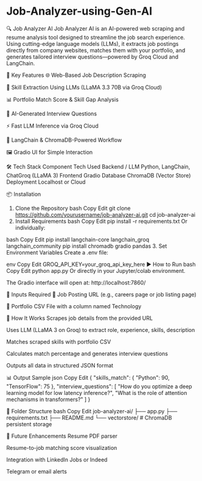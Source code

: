 # Job-Analyzer-using-Gen-AI
🔍 Job Analyzer AI
Job Analyzer AI is an AI-powered web scraping and resume analysis tool designed to streamline the job search experience. Using cutting-edge language models (LLMs), it extracts job postings directly from company websites, matches them with your portfolio, and generates tailored interview questions—powered by Groq Cloud and LangChain.

📌 Key Features
🌐 Web-Based Job Description Scraping

🧠 Skill Extraction Using LLMs (LLaMA 3.3 70B via Groq Cloud)

📊 Portfolio Match Score & Skill Gap Analysis

💬 AI-Generated Interview Questions

⚡ Fast LLM Inference via Groq Cloud

🧱 LangChain & ChromaDB-Powered Workflow

🖼️ Gradio UI for Simple Interaction

🛠️ Tech Stack
Component	Tech Used
Backend / LLM	Python, LangChain, ChatGroq (LLaMA 3)
Frontend	Gradio
Database	ChromaDB (Vector Store)
Deployment	Localhost or Cloud

📦 Installation
1. Clone the Repository
bash
Copy
Edit
git clone https://github.com/yourusername/job-analyzer-ai.git
cd job-analyzer-ai
2. Install Requirements
bash
Copy
Edit
pip install -r requirements.txt
Or individually:

bash
Copy
Edit
pip install langchain-core langchain_groq langchain_community
pip install chromadb gradio pandas
3. Set Environment Variables
Create a .env file:

env
Copy
Edit
GROQ_API_KEY=your_groq_api_key_here
▶️ How to Run
bash
Copy
Edit
python app.py
Or directly in your Jupyter/colab environment.

The Gradio interface will open at:
http://localhost:7860/

📁 Inputs Required
🔗 Job Posting URL (e.g., careers page or job listing page)

📄 Portfolio CSV File with a column named Technology

🧠 How It Works
Scrapes job details from the provided URL

Uses LLM (LLaMA 3 on Groq) to extract role, experience, skills, description

Matches scraped skills with portfolio CSV

Calculates match percentage and generates interview questions

Outputs all data in structured JSON format

📊 Output Sample
json
Copy
Edit
{
  "skills_match": {
    "Python": 90,
    "TensorFlow": 75
  },
  "interview_questions": [
    "How do you optimize a deep learning model for low latency inference?",
    "What is the role of attention mechanisms in transformers?"
  ]
}

📂 Folder Structure
bash
Copy
Edit
job-analyzer-ai/
├── app.py
├── requirements.txt
├── README.md
└── vectorstore/             # ChromaDB persistent storage

🧩 Future Enhancements
Resume PDF parser

Resume-to-job matching score visualization

Integration with LinkedIn Jobs or Indeed

Telegram or email alerts

